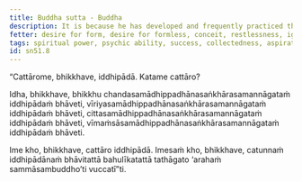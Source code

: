 ```yaml
---
title: Buddha sutta - Buddha
description: It is because he has developed and frequently practiced these four bases of psychic ability that the Tathāgata is called 'the Arahant, the Perfectly Enlightened One.'
fetter: desire for form, desire for formless, conceit, restlessness, ignorance
tags: spiritual power, psychic ability, success, collectedness, aspiration, persistence, energy, mind, investigation, reflection, close examination, sn, sn45-56, sn51
id: sn51.8
---
```


“Cattārome, bhikkhave, iddhipādā. Katame cattāro?

Idha, bhikkhave, bhikkhu chandasamādhippadhānasaṅkhārasamannāgataṁ iddhipādaṁ bhāveti, vīriyasamādhippadhānasaṅkhārasamannāgataṁ iddhipādaṁ bhāveti, cittasamādhippadhānasaṅkhārasamannāgataṁ iddhipādaṁ bhāveti, vīmaṁsāsamādhippadhānasaṅkhārasamannāgataṁ iddhipādaṁ bhāveti.

Ime kho, bhikkhave, cattāro iddhipādā. Imesaṁ kho, bhikkhave, catunnaṁ iddhipādānaṁ bhāvitattā bahulīkatattā tathāgato ‘arahaṁ sammāsambuddho’ti vuccatī”ti.

